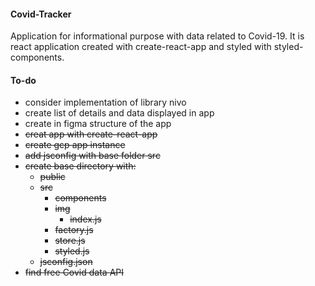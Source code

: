 #### Covid-Tracker
Application for informational purpose with data related to Covid-19. It is react application created with create-react-app and styled with styled-components.

#### To-do
* consider implementation of library nivo
* create list of details and data displayed in app
* create in figma structure of the app
* <s>creat app with create-react-app</s>
* <s>create gcp app instance</s>
* <s>add jsconfig with base folder src</s>
* <s>create base directory with:
  * public
  * src
    * components
    * img
      * index.js
    * factory.js
    * store.js
    * styled.js
  * jsconfig.json </s>
* <s>find free Covid data API</s>
